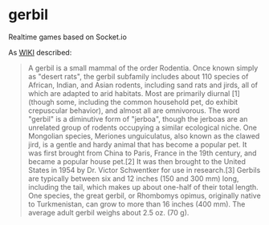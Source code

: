 # gerbil
Realtime games based on Socket.io 

As [WIKI](http://en.wikipedia.org/wiki/Gerbil) described:

> A gerbil is a small mammal of the order Rodentia. Once known simply as "desert rats", the gerbil subfamily includes about 110 species of African, Indian, and Asian rodents, including sand rats and jirds, all of which are adapted to arid habitats. Most are primarily diurnal [1] (though some, including the common household pet, do exhibit crepuscular behavior), and almost all are omnivorous.
> The word "gerbil" is a diminutive form of "jerboa", though the jerboas are an unrelated group of rodents occupying a similar ecological niche.
> One Mongolian species, Meriones unguiculatus, also known as the clawed jird, is a gentle and hardy animal that has become a popular pet. It was first brought from China to Paris, France in the 19th century, and became a popular house pet.[2] It was then brought to the United States in 1954 by Dr. Victor Schwentker for use in research.[3]
> Gerbils are typically between six and 12 inches (150 and 300 mm) long, including the tail, which makes up about one-half of their total length. One species, the great gerbil, or Rhombomys opimus, originally native to Turkmenistan, can grow to more than 16 inches (400 mm). The average adult gerbil weighs about 2.5 oz. (70 g).
